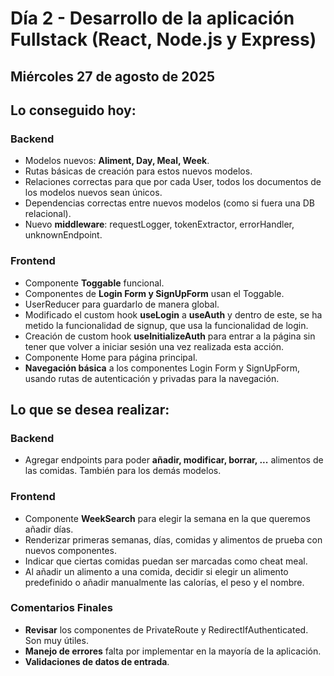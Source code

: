 # Día 2 - Desarrollo de la aplicación Fullstack (React, Node.js y Express)

## Miércoles 27 de agosto de 2025

## Lo conseguido hoy:

### Backend

- Modelos nuevos: **Aliment, Day, Meal, Week**.
- Rutas básicas de creación para estos nuevos modelos.
- Relaciones correctas para que por cada User, todos los documentos de los modelos nuevos sean únicos.
- Dependencias correctas entre nuevos modelos (como si fuera una DB relacional).
- Nuevo **middleware**: requestLogger, tokenExtractor, errorHandler, unknownEndpoint.

### Frontend

- Componente **Toggable** funcional.
- Componentes de **Login Form y SignUpForm** usan el Toggable.
- UserReducer para guardarlo de manera global.
- Modificado el custom hook **useLogin** a **useAuth** y dentro de este, se ha metido la funcionalidad de signup, que usa la funcionalidad de login.
- Creación de custom hook **useInitializeAuth** para entrar a la página sin tener que volver a iniciar sesión una vez realizada esta acción.
- Componente Home para página principal.
- **Navegación básica** a los componentes Login Form y SignUpForm, usando rutas de autenticación y privadas para la navegación.

## Lo que se desea realizar:

### Backend

- Agregar endpoints para poder **añadir, modificar, borrar, ...** alimentos de las comidas. También para los demás modelos.

### Frontend

- Componente **WeekSearch** para elegir la semana en la que queremos añadir días.
- Renderizar primeras semanas, días, comidas y alimentos de prueba con nuevos componentes.
- Indicar que ciertas comidas puedan ser marcadas como cheat meal.
- Al añadir un alimento a una comida, decidir si elegir un alimento predefinido o añadir manualmente las calorías, el peso y el nombre.

### Comentarios Finales

- **Revisar** los componentes de PrivateRoute y RedirectIfAuthenticated. Son muy útiles.
- **Manejo de errores** falta por implementar en la mayoría de la aplicación.
- **Validaciones de datos de entrada**.
